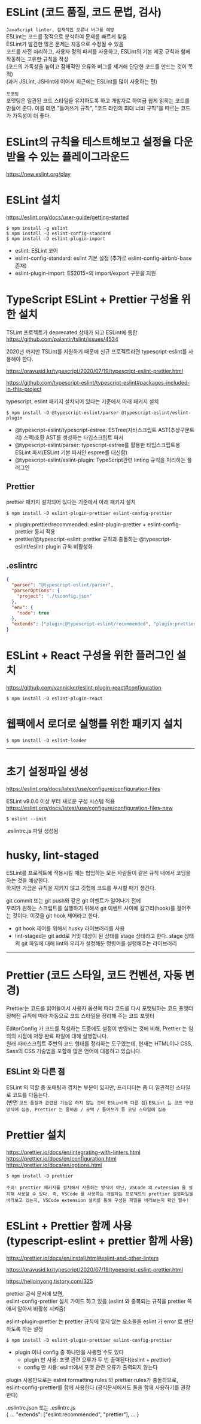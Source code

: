 # ESLint (코드 품질, 코드 문법, 검사)

`JavaScript linter, 잠재적인 오류나 버그를 예방`  
ESLint는 코드를 정적으로 분석하여 문제를 빠르게 찾음  
ESLint가 발견한 많은 문제는 자동으로 수정될 수 있음  
코드를 사전 처리하고, 사용자 정의 파서를 사용하고, ESLint의 기본 제공 규칙과 함께 작동하는 고유한 규칙을 작성  
(코드의 가독성을 높이고 잠재적인 오류와 버그를 제거해 단단한 코드를 만드는 것이 목적)  
(과거 JSLint, JSHint에 이어서 최근에는 ESLint를 많이 사용하는 편)

`포맷팅`  
포맷팅은 일관된 코드 스타일을 유지하도록 하고 개발자로 하여금 쉽게 읽히는 코드를 만들어 준다. 이를 테면 "들여쓰기 규칙", "코드 라인의 최대 너비 규칙"을 따르는 코드가 가독성이 더 좋다.

# ESLint의 규칙을 테스트해보고 설정을 다운받을 수 있는 플레이그라운드

https://new.eslint.org/play

# ESLint 설치

https://eslint.org/docs/user-guide/getting-started

```
$ npm install -g eslint
$ npm install -D eslint-config-standard
$ npm install -D eslint-plugin-import
```

- eslint: ESLint 코어
- eslint-config-standard: eslint 기본 설정 (추가로 eslint-config-airbnb-base 존재)
- eslint-plugin-import: ES2015+의 import/export 구문을 지원

# TypeScript ESLint + Prettier 구성을 위한 설치

TSLint 프로젝트가 deprecated 상태가 되고 ESLint에 통합
https://github.com/palantir/tslint/issues/4534

2020년 까지만 TSLint를 지원하기 때문에 신규 프로젝트라면 typescript-eslint를 사용해야 한다.

https://pravusid.kr/typescript/2020/07/19/typescript-eslint-prettier.html

https://github.com/typescript-eslint/typescript-eslint#packages-included-in-this-project

typescript, eslint 패키지 설치되어 있다는 기준에서 아래 패키지 설치

```
$ npm install -D @typescript-eslint/parser @typescript-eslint/eslint-plugin
```

- @typescript-eslint/typescript-estree: ESTree(자바스크립트 AST(추상구문트리) 스펙)호환 AST를 생성하는 타입스크립트 파서
- @typescript-eslint/parser: typescript-estree를 활용한 타입스크립트용 ESLint 파서(ESLint 기본 파서인 espree를 대신함)
- @typescript-eslint/eslint-plugin: TypeScript관련 linting 규칙을 처리하는 플러그인

## Prettier

prettier 패키지 설치되어 있다는 기준에서 아래 패키지 설치

```
$ npm install -D eslint-plugin-prettier eslint-config-prettier
```

- plugin:prettier/recommended: eslint-plugin-prettier + eslint-config-prettier 동시 적용
- prettier/@typescript-eslint: prettier 규칙과 충돌하는 @typescript-eslint/eslint-plugin 규칙 비활성화

## .eslintrc

```json
{
  "parser": "@typescript-eslint/parser",
  "parserOptions": {
    "project": "./tsconfig.json"
  },
  "env": {
    "node": true
  },
  "extends": ["plugin:@typescript-eslint/recommended", "plugin:prettier/recommended", "prettier/@typescript-eslint"]
}
```

# ESLint + React 구성을 위한 플러그인 설치

https://github.com/yannickcr/eslint-plugin-react#configuration

```
$ npm install -D eslint-plugin-react
```

# 웹팩에서 로더로 실행를 위한 패키지 설치

```
$ npm install -D eslint-loader
```

---

# 초기 설정파일 생성

https://eslint.org/docs/latest/use/configure/configuration-files

ESLint v9.0.0 이상 부터 새로운 구성 시스템 적용  
https://eslint.org/docs/latest/use/configure/configuration-files-new

```
$ eslint --init
```

.eslintrc.js 파일 생성됨

# husky, lint-staged

ESLint를 프로젝트에 적용시킬 때는 협업하는 모든 사람들이 같은 규칙 내에서 코딩을 하는 것을 예상한다.  
하지만 가끔은 규칙을 지키지 않고 깃헙에 코드를 푸시할 때가 생긴다.

git commit 또는 git push와 같은 git 이벤트가 일어나기 전에  
우리가 원하는 스크립트를 실행하기 위해서 git 이벤트 사이에 갈고리(hook)를 걸어주는 것이다. 이것을 git hook 제어라고 한다.

- git hook 제어를 위해서 husky 라이브러리를 사용
- lint-staged는 git add로 커밋 대상이 된 상태를 stage 상태라고 한다. stage 상태의 git 파일에 대해 lint와 우리가 설정해둔 명령어를 실행해주는 라이브러리

---

# Prettier (코드 스타일, 코드 컨벤션, 자동 변경)

Prettier는 코드를 읽어들여서 사용자 옵션에 따라 코드를 다시 포맷팅하는 코드 포맷터
정해진 규칙에 따라 자동으로 코드 스타일을 정리해 주는 코드 포멧터

EditorConfig 가 코드를 작성하는 도중에도 설정이 반영되는 것에 비해, Prettier 는 임의의 시점에 저장 완료 파일에 대해 실행합니다.  
원래 자바스크립트 주변의 코드 형태를 정리하는 도구였는데, 현재는 HTML이나 CSS, Sass의 CSS 기술법을 포함해 많은 언어에 대응하고 있습니다.

## ESLint 와 다른 점

ESLint 의 역할 중 포매팅과 겹치는 부분이 있지만, 프리티터는 좀 더 일관적인 스타일로 코드를 다듬는다.  
(반면 `코드 품질과 관련된 기능은 하지 않는 것이 ESLint와 다른 점`)
`ESLint 는 코드 구현방식에 집중, Prettier 는 줄바꿈 / 공백 / 들여쓰기 등 코딩 스타일에 집중`

# Prettier 설치

https://prettier.io/docs/en/integrating-with-linters.html  
https://prettier.io/docs/en/configuration.html  
https://prettier.io/docs/en/options.html

```
$ npm install -D prettier
```

`주의! prettier 패키지를 설치해서 사용하는 방식이 아닌, VSCode 의 extension 을 설치해 사용할 수 있다. 즉, VSCode 를 사용하는 개발자는 프로젝트의 prettier 설정파일을 바라보고 있는지, VSCode extension 설치를 통해 구성된 파일을 바라보는지 확인 필수!`

# ESLint + Prettier 함께 사용 (typescript-eslint + prettier 함께 사용)

https://prettier.io/docs/en/install.html#eslint-and-other-linters

https://pravusid.kr/typescript/2020/07/19/typescript-eslint-prettier.html

https://helloinyong.tistory.com/325

prettier 공식 문서에 보면,  
eslint-config-prettier 설치 가이드 하고 있음
(eslint 와 중복되는 규칙을 prettier 쪽에서 알아서 비활성 시켜줌)

eslint-plugin-prettier 는
prettier 규칙에 맞지 않는 요소들을 eslint 가 error 로 판단하도록 하는 설정

```
$ npm install -D eslint-plugin-prettier eslint-config-prettier
```

- plugin 이나 config 중 하나만을 사용할 수도 있다
  - plugin 만 사용: 포맷 관련 오류가 두 번 출력된다(eslint + prettier)
  - config 만 사용: eslint에서 포맷 관련 오류가 출력되지 않는다

plugin 사용만으로는 eslint formatting rules 와 prettier rules가 충돌하므로,  
eslint-config-prettier를 함께 사용한다 (공식문서에서도 둘을 함께 사용하기를 권장한다)

.eslintrc.json 또는 .eslintrc.js  
{
...
"extends": ["eslint:recommended", "prettier"],
...
}
